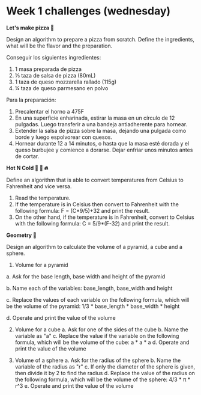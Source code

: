 # Week 1 challenges (wednesday)

**Let's make pizza 🍕**

Design an algorithm to prepare a pizza from scratch. Define the ingredients, what will be the flavor and the preparation.

Conseguir los siguientes ingredientes:
1. 1 masa preparada de pizza
2. ⅓ taza de salsa de pizza (80mL)
3. 1 taza de queso mozzarella rallado (115g)
4. ¼ taza de queso parmesano en polvo

Para la preparación:
1. Precalentar el horno a 475F
2. En una superficie enharinada, estirar la masa en un círculo de 12 pulgadas. Luego transferir a una bandeja antiadherente para hornear.
3. Extender la salsa de pizza sobre la masa, dejando una pulgada como borde y luego espolvorear con quesos.
4. Hornear durante 12 a 14 minutos, o hasta que la masa esté dorada y el queso burbujee y comience a dorarse. Dejar enfriar unos minutos antes de cortar.


**Hot N Cold 🤒 🧊 🔥**

Define an algorithm that is able to convert temperatures from Celsius to Fahrenheit and vice versa.

1. Read the temperature.
2. If the temperature is in Celsius then convert to Fahrenheit with the following formula: F = (C*9/5)+32 and print the result.
3. On the other hand, if the temperature is in Fahrenheit, convert to Celsius with the following formula: C = 5/9*(F-32) and print the result.


**Geometry 📐**

Design an algorithm to calculate the volume of a pyramid, a cube and a sphere.

1. Volume for a pyramid

a. Ask for the base length, base width and height of the pyramid

b. Name each of the variables: base_length, base_width and height

c. Replace the values of each variable on the following formula, which will be the volume of the pyramid: 1/3 * base_length * base_width * height

d. Operate and print the value of the volume

2. Volume for a cube
a. Ask for one of the sides of the cube
b. Name the variable as "a"
c. Replace the value if the variable on the following formula, which will be the volume of the cube: a * a * a
d. Operate and print the value of the volume

3. Volume of a sphere
a. Ask for the radius of the sphere
b. Name the variable of the radius as "r"
c. If only the diameter of the sphere is given, then divide it by 2 to find the radius
d. Replace the value of the radius on the following formula, which will be the volume of the sphere: 4/3 * π * r^3
e. Operate and print the value of the volume
